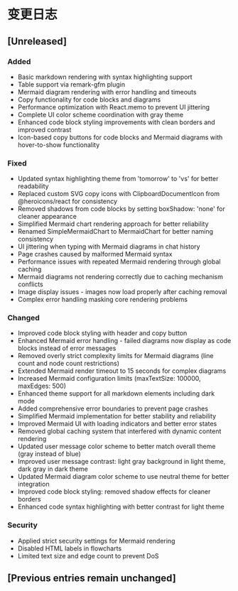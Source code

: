 # 变更日志

## [Unreleased]

### Added

- Basic markdown rendering with syntax highlighting support
- Table support via remark-gfm plugin  
- Mermaid diagram rendering with error handling and timeouts
- Copy functionality for code blocks and diagrams
- Performance optimization with React.memo to prevent UI jittering
- Complete UI color scheme coordination with gray theme
- Enhanced code block styling improvements with clean borders and improved contrast
- Icon-based copy buttons for code blocks and Mermaid diagrams with hover-to-show functionality

### Fixed

- Updated syntax highlighting theme from 'tomorrow' to 'vs' for better readability
- Replaced custom SVG copy icons with ClipboardDocumentIcon from @heroicons/react for consistency
- Removed shadows from code blocks by setting boxShadow: 'none' for cleaner appearance
- Simplified Mermaid chart rendering approach for better reliability
- Renamed SimpleMermaidChart to MermaidChart for better naming consistency
- UI jittering when typing with Mermaid diagrams in chat history  
- Page crashes caused by malformed Mermaid syntax
- Performance issues with repeated Mermaid rendering through global caching
- Mermaid diagrams not rendering correctly due to caching mechanism conflicts
- Image display issues - images now load properly after caching removal
- Complex error handling masking core rendering problems

### Changed

- Improved code block styling with header and copy button
- Enhanced Mermaid error handling - failed diagrams now display as code blocks instead of error messages
- Removed overly strict complexity limits for Mermaid diagrams (line count and node count restrictions)
- Extended Mermaid render timeout to 15 seconds for complex diagrams
- Increased Mermaid configuration limits (maxTextSize: 100000, maxEdges: 500)
- Enhanced theme support for all markdown elements including dark mode
- Added comprehensive error boundaries to prevent page crashes
- Simplified Mermaid implementation for better stability and reliability
- Improved Mermaid UI with loading indicators and better error states
- Removed global caching system that interfered with dynamic content rendering
- Updated user message color scheme to better match overall theme (gray instead of blue)
- Improved user message contrast: light gray background in light theme, dark gray in dark theme
- Updated Mermaid diagram color scheme to use neutral theme for better integration
- Improved code block styling: removed shadow effects for cleaner borders
- Enhanced code syntax highlighting with better contrast for light theme

### Security

- Applied strict security settings for Mermaid rendering
- Disabled HTML labels in flowcharts
- Limited text size and edge count to prevent DoS

## [Previous entries remain unchanged]
